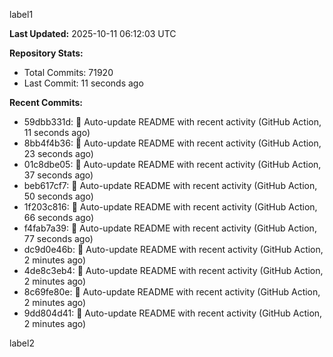 
label1 
<!-- ACTIVITY_START -->
**Last Updated:** 2025-10-11 06:12:03 UTC

**Repository Stats:**
- Total Commits: 71920
- Last Commit: 11 seconds ago

**Recent Commits:**
- 59dbb331d: 🤖 Auto-update README with recent activity (GitHub Action, 11 seconds ago)
- 8bb4f4b36: 🤖 Auto-update README with recent activity (GitHub Action, 23 seconds ago)
- 01c8dbe05: 🤖 Auto-update README with recent activity (GitHub Action, 37 seconds ago)
- beb617cf7: 🤖 Auto-update README with recent activity (GitHub Action, 50 seconds ago)
- 1f203c816: 🤖 Auto-update README with recent activity (GitHub Action, 66 seconds ago)
- f4fab7a39: 🤖 Auto-update README with recent activity (GitHub Action, 77 seconds ago)
- dc9d0e46b: 🤖 Auto-update README with recent activity (GitHub Action, 2 minutes ago)
- 4de8c3eb4: 🤖 Auto-update README with recent activity (GitHub Action, 2 minutes ago)
- 8c69fe80e: 🤖 Auto-update README with recent activity (GitHub Action, 2 minutes ago)
- 9dd804d41: 🤖 Auto-update README with recent activity (GitHub Action, 2 minutes ago)
<!-- ACTIVITY_END -->

label2

